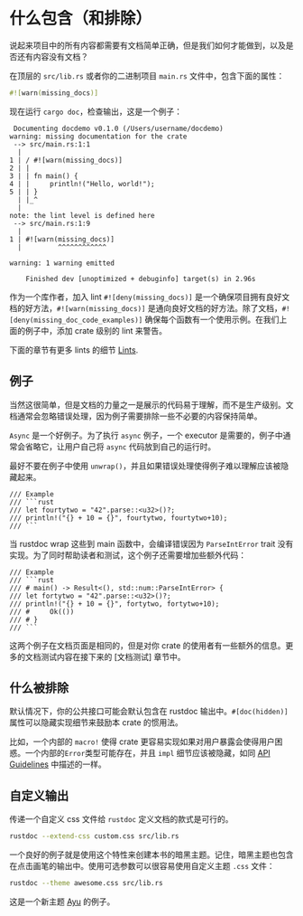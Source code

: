 # 什么包含（和排除）

说起来项目中的所有内容都需要有文档简单正确，但是我们如何才能做到，以及是否还有内容没有文档？

在顶层的 `src/lib.rs` 或者你的二进制项目 `main.rs` 文件中，包含下面的属性：

```rust
#![warn(missing_docs)]
```

现在运行 `cargo doc`，检查输出，这是一个例子：

```text
 Documenting docdemo v0.1.0 (/Users/username/docdemo)
warning: missing documentation for the crate
 --> src/main.rs:1:1
  |
1 | / #![warn(missing_docs)]
2 | |
3 | | fn main() {
4 | |     println!("Hello, world!");
5 | | }
  | |_^
  |
note: the lint level is defined here
 --> src/main.rs:1:9
  |
1 | #![warn(missing_docs)]
  |         ^^^^^^^^^^^^

warning: 1 warning emitted

    Finished dev [unoptimized + debuginfo] target(s) in 2.96s
```

作为一个库作者，加入 lint `#![deny(missing_docs)]` 是一个确保项目拥有良好文档的好方法，`#![warn(missing_docs)]` 是通向良好文档的好方法。除了文档，`#![deny(missing_doc_code_examples)]` 确保每个函数有一个使用示例。在我们上面的例子中，添加 crate 级别的 lint 来警告。

下面的章节有更多 lints 的细节 [Lints][rustdoc-lints].

## 例子

当然这很简单，但是文档的力量之一是展示的代码易于理解，而不是生产级别。文档通常会忽略错误处理，因为例子需要排除一些不必要的内容保持简单。

`Async` 是一个好例子。为了执行 `async` 例子，一个 executor 是需要的，例子中通常会省略它，让用户自己将 `async` 代码放到自己的运行时。

最好不要在例子中使用 `unwrap()`，并且如果错误处理使得例子难以理解应该被隐藏起来。

``````text
/// Example
/// ```rust
/// let fourtytwo = "42".parse::<u32>()?;
/// println!("{} + 10 = {}", fourtytwo, fourtytwo+10);
/// ```
``````

当 rustdoc wrap 这些到 main 函数中，会编译错误因为 `ParseIntError` trait 没有实现。为了同时帮助读者和测试，这个例子还需要增加些额外代码：

``````text
/// Example
/// ```rust
/// # main() -> Result<(), std::num::ParseIntError> {
/// let fortytwo = "42".parse::<u32>()?;
/// println!("{} + 10 = {}", fortytwo, fortytwo+10);
/// #     Ok(())
/// # }
/// ```
``````

这两个例子在文档页面是相同的，但是对你 crate 的使用者有一些额外的信息。更多的文档测试内容在接下来的 [文档测试] 章节中。

## 什么被排除

默认情况下，你的公共接口可能会默认包含在 rustdoc 输出中。`#[doc(hidden)]` 属性可以隐藏实现细节来鼓励本 crate 的惯用法。

比如，一个内部的 `macro!` 使得 crate 更容易实现如果对用户暴露会使得用户困惑。一个内部的`Error`类型可能存在，并且 `impl` 细节应该被隐藏，如同 [API Guidelines] 中描述的一样。

## 自定义输出

传递一个自定义 css 文件给 `rustdoc` 定义文档的款式是可行的。

```bash
rustdoc --extend-css custom.css src/lib.rs
```

一个良好的例子就是使用这个特性来创建本书的暗黑主题。记住，暗黑主题也包含在点击画笔的输出中。使用可选参数可以很容易使用自定义主题 `.css` 文件：

```bash
rustdoc --theme awesome.css src/lib.rs
```

这是一个新主题 [Ayu] 的例子。

[Ayu]: https://github.com/rust-lang/rust/blob/master/src/librustdoc/html/static/themes/ayu.css
[API Guidelines]: https://rust-lang.github.io/api-guidelines/documentation.html#rustdoc-does-not-show-unhelpful-implementation-details-c-hidden
[Documentation tests]: documentation-tests.md
[on this blog]: https://blog.guillaume-gomez.fr/articles/2016-09-16+Generating+doc+with+rustdoc+and+a+custom+theme
[rustdoc-lints]: lints.md
